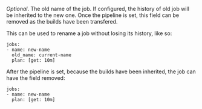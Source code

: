 *Optional*. The old name of the job. If configured, the history of old job will be inherited to the new one. Once the
pipeline is set, this field can be removed as the builds have been transfered.

This can be used to rename a job without losing its history, like so:

    jobs:
    - name: new-name
      old_name: current-name
      plan: [get: 10m]

After the pipeline is set, because the builds have been inherited, the job can have the field removed:

    jobs:
    - name: new-name
      plan: [get: 10m]


